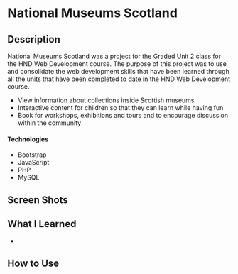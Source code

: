 # National Museums Scotland

## Description
National Museums Scotland was a project for the Graded Unit 2 class for the HND Web Development course. The purpose of this project was to use and consolidate the web development skills that have been learned through all the units that have been completed to date in the HND Web Development course.

* View information about collections inside Scottish museums  
* Interactive content for children so that they can learn while having fun 
* Book for workshops, exhibitions and tours and to encourage discussion within the community

#### Technologies
* Bootstrap
* JavaScript
* PHP
* MySQL

## Screen Shots

## What I Learned
*

## How to Use


